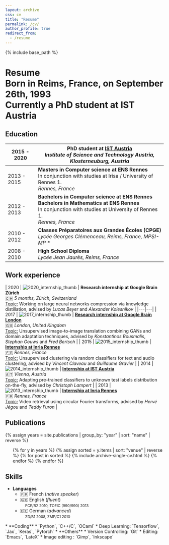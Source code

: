```yaml
---
layout: archive
css: cv
title: "Resume"
permalink: /cv/
author_profile: true
redirect_from:
  - /resume
---
```


{% include base_path %}

<h1 class="page__title"><a href="/files/Royer_Amelie_CV.pdf" title="Download as PDF" target="_blank"><i class="fas fa-file-pdf fa-lg"></i></a> Resume
<div class="subtitle">
  Born in Reims, France, on September 26th, 1993
  <br>Currently a PhD student at IST Austria
</div>
</h1>

## <i class="fa fa-graduation-cap"></i> Education

| 2015 - 2020   | **PhD student at [IST Austria](https://ist.ac.at)** <br> *Institute of Science and Technology Austria, Klosterneuburg, Austria*  |
|---|---|
| 2013 - 2015  | **Masters in Computer science at ENS Rennes** <br> In conjunction with studies at Irisa / University of Rennes 1.  <br> *Rennes, France* |
| 2012 - 2013  |  **Bachelors in Computer science at ENS Rennes**  <br> **Bachelors in Mathematics at ENS Rennes** <br> In conjunction with studies at University of Rennes 1.  <br> *Rennes, France* |
| 2010 - 2012  |  **Classes Préparatoires aux Grandes Écoles (CPGE)** <br> *Lycée Georges Clémenceau, Reims, France, MPSI-MP* * |
| 2008 - 2010  |  **High School Diploma** <br> *Lycée Jean Jaurès, Reims, France*  |



## <i class="fas fa-briefcase"></i> Work experience

| 2020  | ![2020_internship_thumb](/images/thumbs/pub/Stage_2015_thumb.png) | **Research internship at Google Brain Zürich** <br> 🇨🇭  *5 months, Zürich, Switzerland*  <br> <u>Topic:</u> Working on large neural networks compression via knowledge distillation, advised by *Lucas Beyer* and *Alexander Kolesnikov* |
|---|---|
| 2017  | ![2017_internship_thumb](/images/thumbs/pub/Stage_2017_thumb.png) | [**Research internship at Google Brain London**](https://arxiv.org/abs/1711.05139) <br> 🇬🇧  *London, United Kingdom* <br> <u>Topic:</u> Unsupervised image-to-image translation combining GANs and domain adaptation techniques, advised by *Konstantinos Bousmalis*, *Stephan Gouws* and *Fred Bertsch* |
| 2015 | ![2015_internship_thumb](/images/thumbs/pub/Stage_2015_thumb.png) |  [**Internship at Inria Rennes**](/files/Stage_2015_Rapport_Royer.pdf) <br> 🇫🇷 *Rennes, France*  <br> <u>Topic:</u> Unsupervised clustering via random classifiers for text and audio clustering, advised by *Vincent Claveau* and *Guillaume Gravier* |
| 2014  | ![2014_internship_thumb](/images/thumbs/pub/Stage_2014_thumb.jpg) | [**Internship at IST Austria**](/files/Stage_2014_Rapport_Royer.pdf) <br> 🇦🇹  *Vienna, Austria* <br> <u>Topic:</u> Adapting pre-trained classifiers to unknown test labels distribution on-the-fly, advised by *Christoph Lampert* |
| 2013  | ![2013_internship_thumb](/images/thumbs/pub/Stage_2013_thumb.png) |  [**Internship at Inria Rennes**](/files/Stage_2013_Rapport_Royer.pdf)  <br> 🇫🇷 *Rennes, France* <br> <u>Topic:</u> Video retrieval using circular Fourier transforms, advised by *Hervé Jégou* and *Teddy Furon*  |

## <i class="fa fa-paperclip" aria-hidden="true"></i> Publications

{% assign years = site.publications | group_by: "year" | sort: "name" | reverse %}
<ul class="short_publications_list">
  {% for y in years %}
    {% assign sorted = y.items | sort: "venue" | reverse %}
    {% for post in sorted %}
      {% include archive-single-cv.html %}
    {% endfor %}
  {% endfor %}
</ul>

## <i class="fa fa-magic" aria-hidden="true"></i> Skills

  * **Languages**
    * 🇫🇷 French (*native speaker*)
    * 🇬🇧 English (*fluent*) <br>&#160;&#160;&#160;&#160;<small>FCE/B2 2010, TOEIC (990/990) 2013</small>
    * 🇩🇪 German (*advanced*) <br>&#160;&#160;&#160;&#160;<small>ZD/B1 2008, ZMP/C1 2010
  </small>
  * **Coding**
    * `Python`, `C++/C`, `OCaml`
    * Deep Learning: `Tensorflow`, `Jax`, `Keras`, `Pytorch`
  * **Others**
    * <i class="fa fa-code-fork" aria-hidden="true"></i> Version Controlling: `Git`
    * <i class="fa fa-pencil-square-o" aria-hidden="true"></i> Editing: `Emacs`, `LateX`
    * <i class="fa fa-picture-o" aria-hidden="true"></i> Image editing : `Gimp`, `Inkscape`
